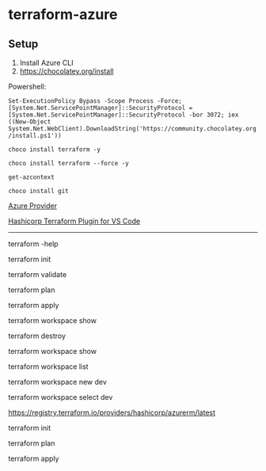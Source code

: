 # terraform-azure
## Setup

1. Install Azure CLI
2. https://chocolatey.org/install

Powershell:

`Set-ExecutionPolicy Bypass -Scope Process -Force; [System.Net.ServicePointManager]::SecurityProtocol = [System.Net.ServicePointManager]::SecurityProtocol -bor 3072; iex ((New-Object System.Net.WebClient).DownloadString('https://community.chocolatey.org/install.ps1'))`

`choco install terraform -y`

`choco install terraform --force -y`

`get-azcontext`

`choco install git`

[Azure Provider](https://registry.terraform.io/providers/hashicorp/azurerm/latest/docs)

[Hashicorp Terraform Plugin for VS Code](https://marketplace.visualstudio.com/items?itemName=HashiCorp.terraform)

----------
terraform -help

terraform init 

terraform validate

terraform plan

terraform apply

terraform workspace show

terraform destroy

terraform workspace show

terraform workspace list

terraform workspace new dev

terraform workspace select dev

https://registry.terraform.io/providers/hashicorp/azurerm/latest

terraform init

terraform plan

terraform apply
